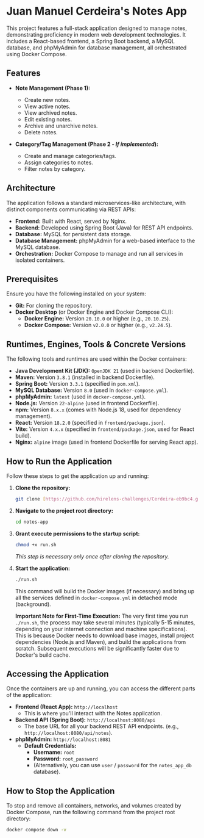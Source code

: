 # Juan Manuel Cerdeira's Notes App

This project features a full-stack application designed to manage notes, demonstrating proficiency in modern web development technologies. It includes a React-based frontend, a Spring Boot backend, a MySQL database, and phpMyAdmin for database management, all orchestrated using Docker Compose.

## Features

* **Note Management (Phase 1):**
  * Create new notes.
  * View active notes.
  * View archived notes.
  * Edit existing notes.
  * Archive and unarchive notes.
  * Delete notes.

* **Category/Tag Management (Phase 2 - *If implemented*):**
  * Create and manage categories/tags.
  * Assign categories to notes.
  * Filter notes by category.

## Architecture

The application follows a standard microservices-like architecture, with distinct components communicating via REST APIs:

* **Frontend:** Built with React, served by Nginx.
* **Backend:** Developed using Spring Boot (Java) for REST API endpoints.
* **Database:** MySQL for persistent data storage.
* **Database Management:** phpMyAdmin for a web-based interface to the MySQL database.
* **Orchestration:** Docker Compose to manage and run all services in isolated containers.

## Prerequisites

Ensure you have the following installed on your system:

* **Git:** For cloning the repository.
* **Docker Desktop** (or Docker Engine and Docker Compose CLI):
  * **Docker Engine:** Version `20.10.0` or higher (e.g., `20.10.25`).
  * **Docker Compose:** Version `v2.0.0` or higher (e.g., `v2.24.5`).

## Runtimes, Engines, Tools & Concrete Versions

The following tools and runtimes are used within the Docker containers:

* **Java Development Kit (JDK):** `OpenJDK 21` (used in backend Dockerfile).
* **Maven:** Version `3.8.1` (installed in backend Dockerfile).
* **Spring Boot:** Version `3.3.1` (specified in `pom.xml`).
* **MySQL Database:** Version `8.0` (used in `docker-compose.yml`).
* **phpMyAdmin:** `latest` (used in `docker-compose.yml`).
* **Node.js:** Version `22-alpine` (used in frontend Dockerfile).
* **npm:** Version `8.x.x` (comes with Node.js 18, used for dependency management).
* **React:** Version `18.2.0` (specified in `frontend/package.json`).
* **Vite:** Version `4.x.x` (specified in `frontend/package.json`, used for React build).
* **Nginx:** `alpine` image (used in frontend Dockerfile for serving React app).

## How to Run the Application

Follow these steps to get the application up and running:

1. **Clone the repository:**

    ```bash
    git clone [https://github.com/hirelens-challenges/Cerdeira-eb9bc4.git](https://github.com/hirelens-challenges/Cerdeira-eb9bc4.git)
    ```

2. **Navigate to the project root directory:**

    ```bash
    cd notes-app
    ```

3. **Grant execute permissions to the startup script:**

    ```bash
    chmod +x run.sh
    ```

    *This step is necessary only once after cloning the repository.*

4. **Start the application:**

    ```bash
    ./run.sh
    ```

    This command will build the Docker images (if necessary) and bring up all the services defined in `docker-compose.yml` in detached mode (background).

    **Important Note for First-Time Execution:**
    The very first time you run `./run.sh`, the process may take several minutes (typically 5-15 minutes, depending on your internet connection and machine specifications). This is because Docker needs to download base images, install project dependencies (Node.js and Maven), and build the applications from scratch. Subsequent executions will be significantly faster due to Docker's build cache.

## Accessing the Application

Once the containers are up and running, you can access the different parts of the application:

* **Frontend (React App):** `http://localhost`
  * This is where you'll interact with the Notes application.
* **Backend API (Spring Boot):** `http://localhost:8080/api`
  * The base URL for all your backend REST API endpoints. (e.g., `http://localhost:8080/api/notes`).
* **phpMyAdmin:** `http://localhost:8081`
  * **Default Credentials:**
    * **Username:** `root`
    * **Password:** `root_password`
    * (Alternatively, you can use `user` / `password` for the `notes_app_db` database).

## How to Stop the Application

To stop and remove all containers, networks, and volumes created by Docker Compose, run the following command from the project root directory:

```bash
docker compose down -v
